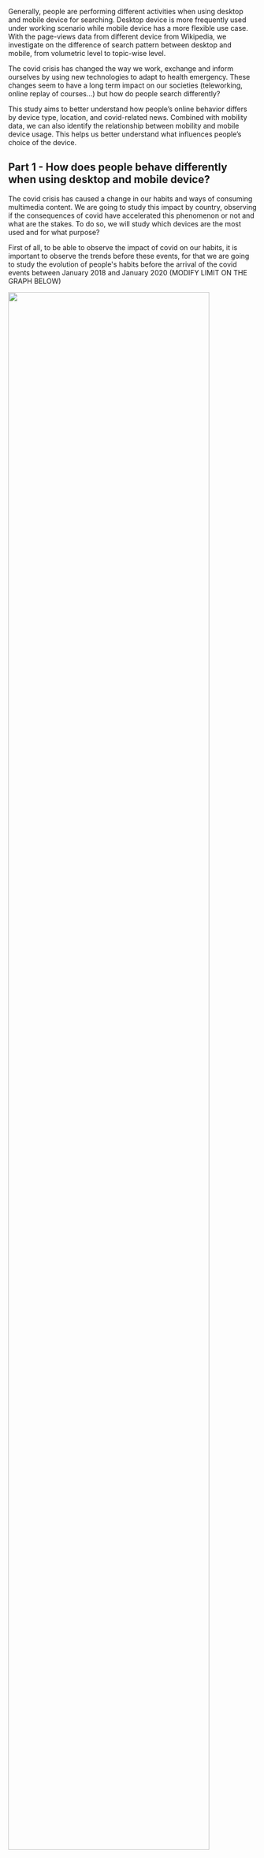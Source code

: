 Generally, people are performing different activities when using desktop and mobile device for searching. Desktop device is more frequently used under working scenario while mobile device has a more flexible use case. With the page-views data from different device from Wikipedia, we investigate on the difference of search pattern between desktop and mobile, from volumetric level to topic-wise level.

The covid crisis has changed the way we work, exchange and inform ourselves by using new technologies to adapt to health emergency. These changes seem to have a long term impact on our societies (teleworking, online replay of courses…) but how do people search differently?

This study aims to better understand how people’s online behavior differs by device type, location, and covid-related news. Combined with mobility data, we can also identify the relationship between mobility and mobile device usage. This helps us better understand what influences people’s choice of the device.
## Part 1 - How does people behave differently when using desktop and mobile device?

The covid crisis has caused a change in our habits and ways of consuming multimedia content. We are going to study this impact by country, observing if the consequences of covid have accelerated this phenomenon or not and what are the stakes. To do so, we will study which devices are the most used and for what purpose? 

First of all, to be able to observe the impact of covid on our habits, it is important to observe the trends before these events, for that we are going to study the evolution of people's habits before the arrival of the covid events between January 2018 and January 2020 (MODIFY LIMIT ON THE GRAPH BELOW)

<img align = "center" src="data/fig1.jpg" width="90%"> 

We can observe that no matter the country, the smartphone is the main tool for Wikipedia searches, and even if the desktop still represents a significant part of the consultations, it loses more and more its interest with time. This observation is consistent with the observation that smartphones are used more and more intensively over time, while desktop are more often associated with more serious work-related tasks 

We also notice that there are perodical spikes in the plots. This might be result from people's different routines during the weekdays and on weekends. To verify this, we plot the pageviews from desktop device during weekdays and on weekend by different colors.

<img align = "center" src="data/fig2.jpg" width="100%"> 

This observation allows us to conclude that before the covid period and the travel restrictions, the smartphone was the most used device and tended to stand out more and more especially on weekends where we can imagine that people do not work and therefore use less the desktop which is a more professional device than the smartphone which is available everywhere with us especially on weekends when we are not in the office.

We will now look at the impact of covid on these trends by observing the same curves but this time with the influence of covid from January 2020. 

<img align = "center" src="data/fig3.jpg" width="100%"> 

The first observation is that the impact of covid differs from country to country, which is explained by the fact that the measures taken against covid are also very different from country to country.
However, we observe that after the return to normalcy, the mobile usage ratio returns to its pre-crisis level, despite downward fluctuations during the covid events. This means that the long-term covid events had no impact on people's device use.

We have studied device usage preferences over time, but what about the content viewed and are there topics that are more viewed on one device than another? 

<img align = "center" src="data/fig4.jpg" width="100%"> 
<img align = "center" src="data/fig5.jpg" width="100%"> 

We can observe that most of the topics are as well consulted on mobile as on desktop except some particular topics like STEM much more consulted on desktop, and biography much more consulted on mobile. These observations confirm the fact that the mobile is used for topics related to culture while the desktop is preferred for more complex information searches. The mobile remains the preferred tool for casual scenarios, while the desktop is more often used in a more complicated and serious work environment. 
Finally, we can also note the fact that video games are more often consulted on desktop, this is due to the fact that the game experience is more adapted to desktop and that some games are only available on desktop.

We could observe the consumption habits of people according to the device they use, however these habits can vary from one country to another as we have seen. That's why we are going to study in more details the reactions of the different populations to the covid crisis, for that we are going to study if the types of wikipedia searches vary according to the period of crisis crossed for each country. 

## Part 2 - How does people in different region react differently to Covid?

For this we have isolated all Wikipedia topics related to covid, and we will now study the correlation for each country between covid-related events (number of cases and deaths, measures taken in the country) and covid-related searches.  

<img align = "center" src="data/fig2-1.png" width="100%"> 

In most of cases, the maximum researches intensity is on the mobility changepoint. In Italy, covid researches percentage curve follows the same trend as number of deaths per days. But for France, trends are delayed. That's due to the fact that French people reacted at the same time as their Italian neighbours because the news are shared in media.

<img align = "center" src="data/fig2-2.png" width="100%"> 

Here, we can see that the similarity between cases and researches is always more intense that the one between deaths and researches. It means that the way to count cases is very important because it could bias reaction of people on their research about covid. On the plot, we can see that countries from Western Europe are more sensitive than others (France, Germany, Italy) and they have pretty the same reaction because the covid spreads almost at the same time on their population. Norway and Finland are more moderate, the relation between number of declared cases and covid research on wikipedia is less intense. But again we found a geographical link.

<img align = "center" src="data/fig2-3.png" width="100%"> 

Here we can see that for example for Japanese, covid researches was already intense before the Mobility Changepoint. For Korean, they remain intense after the Normalcy Changepoint.

These different studies have allowed us to establish a link between the geographical location and the habits of the populations, although the reasons that explain it are still to be determined, we can already conclude that the habits of some populations like Europe are more influenced by the current events than for other populations like in Asia. 

We have studied the impact of the habit of searching on Wikipedia according to the device used, the country studied and the events it goes through. However the events related to the covid also had an impact on our travels through measures to minimize the spread of the virus. The objective of this last part is to use the covid events to study the correlation between the use of a device like the smartphone and the variation of mobility of the populations. 

## Part 3 - Is there any difference regarding the place people prefer to use mobile and desktop?

First, for each country, calculate the correlation coefficient between the mobile usage ratio using the Pearson correlation coefficient.

<img align = "center" src="data/fig3-1.png" width="100%"> 

We can observe that for each country, the trends observed during the week intensify on weekends. However, the findings are different from country to country.
In Asian countries, the use of the smartphone is mostly correlated to its presence at home, this is the opposite trend that is observed in other countries of the world where precisely all places can have a more or less strong correlation with the use of the smartphone except the place of residence.

To make this observation more readable, we can observe on the figure below the strong correlation between the use of the cell phone and the time spent at home for countries like Japan or South Korea, while this observation is impossible to make for the other countries studied.

<img align = "center" src="data/fig3-2.png" width="100%"> 

## Conclusion




### About Us

blablabla

<object type="text/html" data="data/test.html" width=1230 height=500></object>

## Note

 **some bold text**
*Italic text*



| A | B      |C |  |D |
|------------------|------------|----------------------| |------------------|
| A1 | B1 | C1             | | D1         |
| A2   | B2 | C2              | |D2      |
  

> "quote example"




